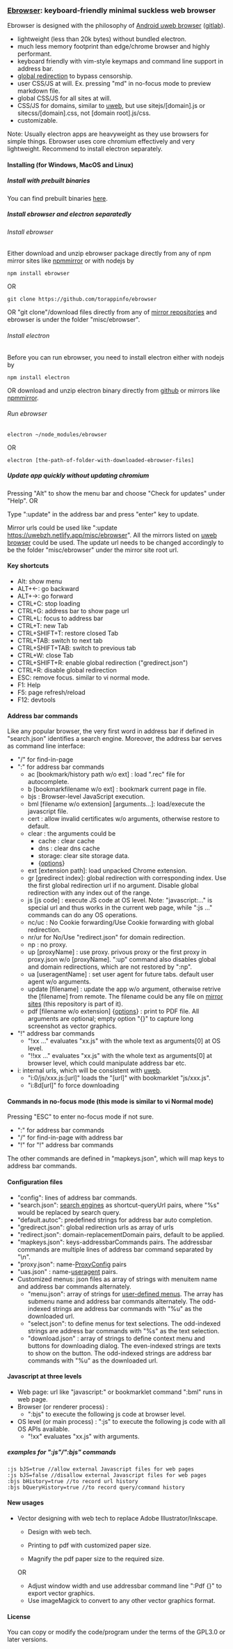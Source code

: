 ### [Ebrowser](https://github.com/torappinfo/ebrowser): keyboard-friendly minimal suckless web browser
Ebrowser is designed with the philosophy of [Android uweb browser](https://github.com/torappinfo/uweb) ([gitlab](https://gitlab.com/jamesfengcao/uweb)).

- lightweight (less than 20k bytes) without bundled electron.
- much less memory footprint than edge/chrome browser and highly performant.
- keyboard friendly with vim-style keymaps and command line support in address bar.
- <a href="https://uweb.surge.sh/en/redirect/index.html#" onclick="if(notRepo()){location='../redirect/index.html#';return false;}">global redirection</a> to bypass censorship.
- user CSS/JS at will. Ex. pressing "md" in no-focus mode to preview markdown file.
- global CSS/JS for all sites at will.
- CSS/JS for domains, similar to [uweb](https://jamesfengcao.gitlab.io/uweb/en/sitejs/index.html), but use sitejs/[domain].js or sitecss/[domain].css, not [domain root].js/css.
- customizable.

Note: Usually electron apps are heavyweight as they use browsers for simple things. Ebrowser uses core chromium effectively and very lightweight. Recommend to install electron separately.

#### Installing (for Windows, MacOS and Linux)
##### Install with prebuilt binaries
You can find prebuilt binaries [here](https://github.com/torappinfo/ebrowser/releases).

##### Install ebrowser and electron separatedly
###### Install ebrowser
Either download and unzip ebrowser package directly from any of npm mirror sites like [npmmirror](https://npmmirror.com/package/ebrowser) or with nodejs by

    npm install ebrowser

OR

    git clone https://github.com/torappinfo/ebrowser

OR "git clone"/download files directly from any of [mirror repositories](https://gitlab.com/jamesfengcao/uweb/-/blob/master/en/mirrors.md) and ebrowser is under the folder "misc/ebrowser".

###### Install electron
Before you can run ebrowser, you need to install electron either with nodejs by

    npm install electron

OR download and unzip electron binary directly from [github](https://github.com/electron/electron/releases) or mirrors like [npmmirror](https://registry.npmmirror.com/binary.html?path=electron).

###### Run ebrowser

    electron ~/node_modules/ebrowser

OR

    electron [the-path-of-folder-with-downloaded-ebrowser-files]

##### Update app quickly without updating chromium
Pressing "Alt" to show the menu bar and choose "Check for updates" under "Help". OR

Type ":update" in the address bar and press "enter" key to update.

Mirror urls could be used like ":update https://uwebzh.netlify.app/misc/ebrowser". All the mirrors listed on [uweb browser](https://uwebzh.netlify.app/en/readme/index.html) could be used. The update url needs to be changed accordingly to be the folder "misc/ebrowser" under the mirror site root url.

#### Key shortcuts
- Alt: show menu
- ALT+<-: go backward
- ALT+->: go forward
- CTRL+C: stop loading
- CTRL+G: address bar to show page url
- CTRL+L: focus to address bar
- CTRL+T: new Tab
- CTRL+SHIFT+T: restore closed Tab
- CTRL+TAB: switch to next tab
- CTRL+SHIFT+TAB: switch to previous tab
- CTRL+W: close Tab
- CTRL+SHIFT+R: enable global redirection ("gredirect.json")
- CTRL+R: disable global redirection
- ESC: remove focus. similar to vi normal mode.
- F1: Help
- F5: page refresh/reload
- F12: devtools

#### Address bar commands
Like any popular browser, the very first word in address bar if defined in "search.json" identifies a search engine. Moreover, the address bar serves as command line interface:
- "/" for find-in-page
- ":" for address bar commands
  - ac [bookmark/history path w/o ext] : load ".rec" file for autocomplete.
  - b [bookmarkfilename w/o ext] : bookmark current page in file.
  - bjs : Browser-level JavaScript execution.
  - bml [filename w/o extension] [arguments...]: load/execute the javascript file.
  - cert : allow invalid certificates w/o arguments, otherwise restore to default.
  - clear : the arguments could be
    - cache : clear cache
    - dns : clear dns cache
    - storage: clear site storage data.
    - {[options](https://www.electronjs.org/docs/latest/api/session#sescleardataoptions)}
  - ext [extension path]: load unpacked Chrome extension.
  - gr [gredirect index]: global redirection with corresponding index. Use the first global redirection url if no argument. Disable global redirection with any index out of the range.
  - js [js code] : execute JS code at OS level. Note: "javascript:..." is special url and thus works in the current web page, while ":js ..." commands can do any OS operations. 
  - nc/uc : No Cookie forwarding/Use Cookie forwarding with global redirection.
  - nr/ur for No/Use "redirect.json" for domain redirection.
  - np : no proxy.
  - up [proxyName] : use proxy. privous proxy or the first proxy in proxy.json w/o [proxyName]. ":up" command also disables global and domain redirections, which are not restored by ":np".
  - ua [useragentName] : set user agent for future tabs. default user agent w/o arguments.
  - update [filename] : update the app w/o argument, otherwise retrive the [filename] from remote. The filename could be any file on [mirror sites](https://jamesfengcao.gitlab.io/uweb/en/readme/index.html) (this repository is part of it).
  - pdf [filename w/o extension] {[options](https://www.electronjs.org/docs/latest/api/web-contents#contentsprinttopdfoptions)} : print to PDF file. All arguments are optional; empty option "{}" to capture long screenshot as vector graphics.
- "!" address bar commands  
  - "!xx ..." evaluates "xx.js" with the whole text as arguments[0] at OS level.
  - "!!xx ..." evaluates "xx.js" with the whole text as arguments[0] at browser level, which could manipulate address bar etc.
- i: internal urls, which will be consistent with [uweb](https://jamesfengcao.gitlab.io/uweb/en/links/index.html).
  - "i:0/js/xxx.js:[url]" loads the "[url]" with bookmarklet "js/xxx.js".
  - "i:8d[url]" fo force downloading

#### Commands in no-focus mode (this mode is similar to vi Normal mode)
Pressing "ESC" to enter no-focus mode if not sure.
- ":" for address bar commands
- "/" for find-in-page with address bar
- "!" for "!" address bar commands

The other commands are defined in "mapkeys.json", which will map keys to address bar commands.

#### Configuration files
- "config": lines of address bar commands.
- "search.json": <a href="https://jamesfengcao.gitlab.io/uweb/en/search/index.html" onclick="if(notRepo()){location='../search/index.html#';return false;}">search engines</a> as shortcut-queryUrl pairs, where "%s" would be replaced by search query.
- "default.autoc": predefined strings for address bar auto completion.
- "gredirect.json": global redirection urls as array of urls
- "redirect.json": domain-replacementDomain pairs, default to be applied.
- "mapkeys.json": keys-addressbarCommands pairs. The addressbar commands are multiple lines of address bar command separated by "\n".
- "proxy.json": name-[ProxyConfig](https://www.electronjs.org/docs/latest/api/structures/proxy-config) pairs
- "uas.json" : name-<a href="https://jamesfengcao.gitlab.io/uweb/en/useragents/index.html" onclick="if(notRepo()){location='../useragents/index.html#';return false;}">useragent</a> pairs.
- Customized menus: json files as array of strings with menuitem name and address bar commands alternately.
  - "menu.json": array of strings for <a href="https://jamesfengcao.gitlab.io/uweb/en/urls/index.html" onclick="if(notRepo()){location='../urls/index.html#';return false;}">user-defined menus</a>. The array has submenu name and address bar commands alternately. The odd-indexed strings are address bar commands with "%u" as the downloaded url.
  - "select.json": to define menus for text selections. The odd-indexed strings are address bar commands with "%s" as the text selection.
  - "download.json" : array of strings to define context menu and buttons for downloading dialog. The even-indexed strings are texts to show on the button. The odd-indexed strings are address bar commands with "%u" as the downloaded url.

#### Javascript at three levels
- Web page: url like "javascript:" or bookmarklet command ":bml" runs in web page.
- Browser (or renderer process) :
  - ":bjs" to execute the following js code at browser level.
- OS level (or main process) : ":js" to execute the following js code with all OS APIs available.
  - "!xx" evaluates "xx.js" with arguments.

##### examples for ":js"/":bjs" commands

    :js bJS=true //allow external Javascript files for web pages
    :js bJS=false //disallow external Javascript files for web pages
    :bjs bHistory=true //to record url history
    :bjs bQueryHistory=true //to record query/command history

#### New usages
- Vector designing with web tech to replace Adobe Illustrator/Inkscape.
  - Design with web tech.
  
  - Printing to pdf with customized paper size.
  - Magnify the pdf paper size to the required size.

  OR
  
  - Adjust window width and use addressbar command line ":Pdf {}" to export vector graphics.
  - Use imageMagick to convert to any other vector graphics format.

#### License
You can copy or modify the code/program under the terms of the GPL3.0 or later versions.